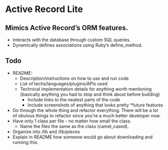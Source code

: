 # Active Record Lite

## Mimics Active Record’s ORM features.
* Interacts with the database through custom SQL queries.
* Dynamically defines associations using Ruby’s define_method.

## Todo


  * README:
    * Description/instructions on how to use and run code
    * List of techs/languages/plugins/APIs used
    * Technical implementation details for anything worth mentioning (basically anything you had to stop and think about before building)
      * Include links to the neatest parts of the code
      * Include screenshots of anything that looks pretty
    *future features
  * Go through the whole thing and refactor everything. There will be a lot of obvious things to refactor since you're a much better developer now.
  * Have only 1 class per file - no matter how small the class.
    * Name the files the same as the class (camel_cased).
  * Organize into /lib and /lib/pieces
  * Explain in README how someone would go about downloading and running this.
  
